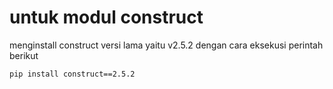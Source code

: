 # untuk modul construct
menginstall construct versi lama yaitu v2.5.2 dengan cara eksekusi perintah berikut
```bash
pip install construct==2.5.2
```
